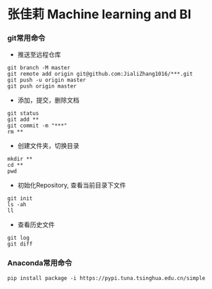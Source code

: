 # 张佳莉 Machine learning and BI

### git常用命令
- 推送至远程仓库
```
git branch -M master
git remote add origin git@github.com:JialiZhang1016/***.git
git push -u origin master
git push origin master
```

- 添加，提交，删除文档  
```
git status  
git add **  
git commit -m "***"
rm **  
```

- 创建文件夹，切换目录
```
mkdir **  
cd **  
pwd  
```

- 初始化Repository, 查看当前目录下文件  
```
git init  
ls -ah  
ll  
```

- 查看历史文件  
```
git log  
git diff  
```

### Anaconda常用命令
```
pip install package -i https://pypi.tuna.tsinghua.edu.cn/simple
```